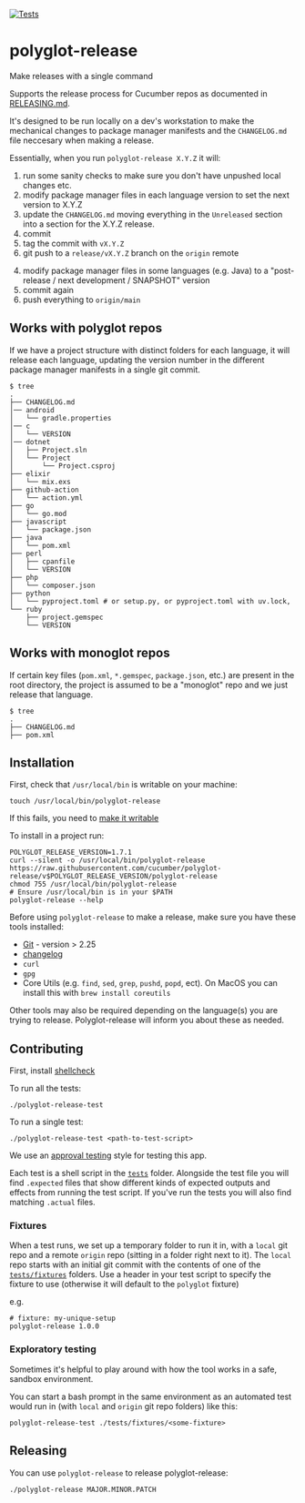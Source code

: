 [![Tests](https://github.com/cucumber/polyglot-release/actions/workflows/main.yml/badge.svg)](https://github.com/cucumber/polyglot-release/actions/workflows/main.yml)

# polyglot-release

Make releases with a single command

Supports the release process for Cucumber repos as documented in [RELEASING.md](https://github.com/cucumber/.github/blob/main/RELEASING.md).

It's designed to be run locally on a dev's workstation to make the mechanical changes to package manager manifests and the `CHANGELOG.md` file neccesary when making a release.

Essentially, when you run `polyglot-release X.Y.Z` it will:

1. run some sanity checks to make sure you don't have unpushed local changes etc.
1. modify package manager files in each language version to set the next version to X.Y.Z
1. update the `CHANGELOG.md` moving everything in the `Unreleased` section into a section for the X.Y.Z release. 
1. commit
1. tag the commit with `vX.Y.Z`
1. git push to a `release/vX.Y.Z` branch on the `origin` remote
4) modify package manager files in some languages (e.g. Java) to a "post-release / next development / SNAPSHOT" version
5) commit again
6) push everything to `origin/main`

## Works with polyglot repos

If we have a project structure with distinct folders for each language, it will release each language, updating the version number in the different package manager manifests in a single git commit.

```
$ tree
.
├── CHANGELOG.md
│── android
│   └── gradle.properties
│── c
│   └── VERSION
│── dotnet
│   ├── Project.sln
│   └── Project
│       └── Project.csproj
├── elixir
│   └── mix.exs
├── github-action
│   └── action.yml
├── go
│   └── go.mod
├── javascript
│   └── package.json
├── java
│   └── pom.xml
├── perl
│   ├── cpanfile
│   └── VERSION
├── php
│   └── composer.json
├── python
│   └── pyproject.toml # or setup.py, or pyproject.toml with uv.lock,  
└── ruby
    ├── project.gemspec
    └── VERSION
```

## Works with monoglot repos

If certain key files (`pom.xml`, `*.gemspec`, `package.json`, etc.) are present in the root directory, the project is assumed to be a "monoglot" repo and we just release that language.

```
$ tree
.
├── CHANGELOG.md
├── pom.xml
```

## Installation

First, check that `/usr/local/bin` is writable on your machine:

    touch /usr/local/bin/polyglot-release

If this fails, you need to [make it writable](https://apple.stackexchange.com/questions/192227/how-to-make-files-in-usr-local-writable-for-homebrew)

To install in a project run:

```shell
POLYGLOT_RELEASE_VERSION=1.7.1
curl --silent -o /usr/local/bin/polyglot-release https://raw.githubusercontent.com/cucumber/polyglot-release/v$POLYGLOT_RELEASE_VERSION/polyglot-release
chmod 755 /usr/local/bin/polyglot-release
# Ensure /usr/local/bin is in your $PATH
polyglot-release --help
```

Before using `polyglot-release` to make a release, make sure you have these tools installed:
* [Git](https://git-scm.com/) - version > 2.25
* [changelog](https://github.com/cucumber/changelog/)
* `curl`
* `gpg`
* Core Utils (e.g. `find`, `sed`, `grep`, `pushd`, `popd`, ect). On MacOS you can install this with `brew install coreutils`

Other tools may also be required depending on the language(s) you are trying to release. Polyglot-release will inform
you about these as needed.

## Contributing

First, install [shellcheck](https://www.shellcheck.net/)

To run all the tests:

    ./polyglot-release-test

To run a single test:

    ./polyglot-release-test <path-to-test-script>

We use an [approval testing](https://approvaltests.com/) style for testing this app.

Each test is a shell script in the [`tests`](./tests) folder. Alongside the test file you will find `.expected` files that show different kinds of expected outputs and effects from running the test script. If you've run the tests you will also find matching `.actual` files.

### Fixtures

When a test runs, we set up a temporary folder to run it in, with a `local` git repo and a remote `origin` repo (sitting in a folder right next to it). The `local` repo starts with an initial git commit with the contents of one of the [`tests/fixtures`](./tests/fixtures) folders. Use a header in your test script to specify the fixture to use (otherwise it will default to the `polyglot` fixture)

e.g.

```
# fixture: my-unique-setup
polyglot-release 1.0.0
```

### Exploratory testing

Sometimes it's helpful to play around with how the tool works in a safe, sandbox environment.

You can start a bash prompt in the same environment as an automated test would run in (with `local` and `origin` git repo folders) like this:

    polyglot-release-test ./tests/fixtures/<some-fixture>

## Releasing

You can use `polyglot-release` to release polyglot-release:

```
./polyglot-release MAJOR.MINOR.PATCH
```
